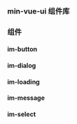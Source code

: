 
### min-vue-ui 组件库

### 组件

#### im-button

#### im-dialog

#### im-loading

#### im-message

#### im-select
